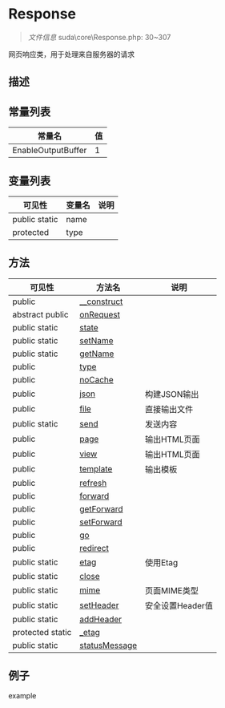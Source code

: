 #  Response 

> *文件信息* suda\core\Response.php: 30~307


网页响应类，用于处理来自服务器的请求


## 描述




## 常量列表
| 常量名  |  值|
|--------|----|
|EnableOutputBuffer | 1 | 


## 变量列表
| 可见性 |  变量名   | 说明 |
|--------|----|------|
| public  static  | name | | 
| protected    | type | | 

## 方法

| 可见性 | 方法名 | 说明 |
|--------|-------|------|
|  public  |[__construct](Response/__construct.md) |  |
|abstract  public  |[onRequest](Response/onRequest.md) |  |
|  public  static|[state](Response/state.md) |  |
|  public  static|[setName](Response/setName.md) |  |
|  public  static|[getName](Response/getName.md) |  |
|  public  |[type](Response/type.md) |  |
|  public  |[noCache](Response/noCache.md) |  |
|  public  |[json](Response/json.md) | 构建JSON输出 |
|  public  |[file](Response/file.md) | 直接输出文件 |
|  public  static|[send](Response/send.md) | 发送内容 |
|  public  |[page](Response/page.md) | 输出HTML页面 |
|  public  |[view](Response/view.md) | 输出HTML页面 |
|  public  |[template](Response/template.md) | 输出模板 |
|  public  |[refresh](Response/refresh.md) |  |
|  public  |[forward](Response/forward.md) |  |
|  public  |[getForward](Response/getForward.md) |  |
|  public  |[setForward](Response/setForward.md) |  |
|  public  |[go](Response/go.md) |  |
|  public  |[redirect](Response/redirect.md) |  |
|  public  static|[etag](Response/etag.md) | 使用Etag |
|  public  static|[close](Response/close.md) |  |
|  public  static|[mime](Response/mime.md) | 页面MIME类型 |
|  public  static|[setHeader](Response/setHeader.md) | 安全设置Header值 |
|  public  static|[addHeader](Response/addHeader.md) |  |
|  protected  static|[_etag](Response/_etag.md) |  |
|  public  static|[statusMessage](Response/statusMessage.md) |  |
 

## 例子

example